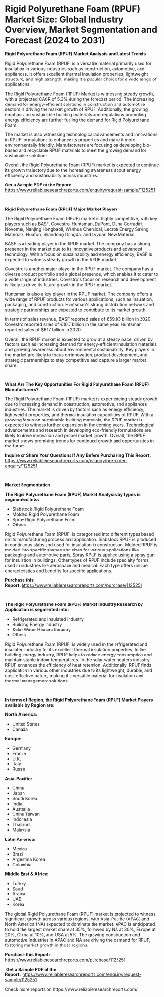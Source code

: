 <p><h1>Rigid Polyurethane Foam (RPUF) Market Size: Global Industry Overview, Market Segmentation and Forecast (2024 to 2031)</h1></p><p><strong>Rigid Polyurethane Foam (RPUF) Market Analysis and Latest Trends</strong></p>
<p><p>Rigid Polyurethane Foam (RPUF) is a versatile material primarily used for insulation in various industries such as construction, automotive, and appliances. It offers excellent thermal insulation properties, lightweight structure, and high strength, making it a popular choice for a wide range of applications.</p><p>The Rigid Polyurethane Foam (RPUF) Market is witnessing steady growth, with a projected CAGR of 5.3% during the forecast period. The increasing demand for energy-efficient solutions in construction and automotive sectors is driving the market growth of RPUF. Additionally, the growing emphasis on sustainable building materials and regulations promoting energy efficiency are further fueling the demand for Rigid Polyurethane Foam.</p><p>The market is also witnessing technological advancements and innovations in RPUF formulations to enhance its properties and make it more environmentally friendly. Manufacturers are focusing on developing bio-based and recyclable RPUF materials to meet the growing demand for sustainable solutions.</p><p>Overall, the Rigid Polyurethane Foam (RPUF) market is expected to continue its growth trajectory due to the increasing awareness about energy efficiency and sustainability across industries.</p></p>
<p><strong>Get a Sample PDF of the Report:&nbsp;</strong> <a href="https://www.reliableresearchreports.com/enquiry/request-sample/1125251">https://www.reliableresearchreports.com/enquiry/request-sample/1125251</a></p>
<p>&nbsp;</p>
<p><strong>Rigid Polyurethane Foam (RPUF) Major Market Players</strong></p>
<p><p>The Rigid Polyurethane Foam (RPUF) market is highly competitive, with key players such as BASF, Covestro, Huntsman, DuPont, Duna Corradini, Novomer, Nanjing Hongbaoli, Wanhua Chemical, Lecron Energy Saving Materials, Huafon, Shandong Dongda, and Lvyuan New Material.</p><p>BASF is a leading player in the RPUF market. The company has a strong presence in the market due to its innovative products and advanced technology. With a focus on sustainability and energy efficiency, BASF is expected to witness steady growth in the RPUF market.</p><p>Covestro is another major player in the RPUF market. The company has a diverse product portfolio and a global presence, which enables it to cater to a wide range of industries. Covestro's focus on research and development is likely to drive its future growth in the RPUF market.</p><p>Huntsman is also a key player in the RPUF market. The company offers a wide range of RPUF products for various applications, such as insulation, packaging, and construction. Huntsman's strong distribution network and strategic partnerships are expected to contribute to its market growth.</p><p>In terms of sales revenue, BASF reported sales of €59.83 billion in 2020. Covestro reported sales of €10.7 billion in the same year. Huntsman reported sales of $6.17 billion in 2020.</p><p>Overall, the RPUF market is expected to grow at a steady pace, driven by factors such as increasing demand for energy-efficient insulation materials and growing awareness about environmental sustainability. Key players in the market are likely to focus on innovation, product development, and strategic partnerships to stay competitive and capture a larger market share.</p></p>
<p>&nbsp;</p>
<p><strong>What Are The Key Opportunities For Rigid Polyurethane Foam (RPUF) Manufacturers?</strong></p>
<p><p>The Rigid Polyurethane Foam (RPUF) market is experiencing steady growth due to increasing demand in construction, automotive, and appliances industries. The market is driven by factors such as energy efficiency, lightweight properties, and thermal insulation capabilities of RPUF. With a growing focus on sustainable building materials, the RPUF market is expected to witness further expansion in the coming years. Technological advancements and research in developing eco-friendly formulations are likely to drive innovation and propel market growth. Overall, the RPUF market shows promising trends for continued growth and opportunities in the future.</p></p>
<p><strong>Inquire or Share Your Questions If Any Before Purchasing This Report:</strong> <a href="https://www.reliableresearchreports.com/enquiry/pre-order-enquiry/1125251">https://www.reliableresearchreports.com/enquiry/pre-order-enquiry/1125251</a></p>
<p>&nbsp;</p>
<p><strong>Market Segmentation</strong></p>
<p><strong>The Rigid Polyurethane Foam (RPUF) Market Analysis by types is segmented into:</strong></p>
<p><ul><li>Slabstock Rigid Polyurethane Foam</li><li>Molded Rigid Polyurethane Foam</li><li>Spray Rigid Polyurethane Foam</li><li>Others</li></ul></p>
<p><p>Rigid Polyurethane Foam (RPUF) is categorized into different types based on its manufacturing process and application. Slabstock RPUF is produced in continuous slabs and used for insulation in construction. Molded RPUF is molded into specific shapes and sizes for various applications like packaging and automotive parts. Spray RPUF is applied using a spray gun for insulation in buildings. Other types of RPUF include specialty foams used in industries like aerospace and medical. Each type offers unique characteristics and benefits for specific applications.</p></p>
<p><strong>Purchase this Report:&nbsp;</strong><a href="https://www.reliableresearchreports.com/purchase/1125251">https://www.reliableresearchreports.com/purchase/1125251</a></p>
<p>&nbsp;</p>
<p><strong>The Rigid Polyurethane Foam (RPUF) Market Industry Research by Application is segmented into:</strong></p>
<p><ul><li>Refrigerated and Insulated Industry</li><li>Building Energy Industry</li><li>Solar Water Heaters Industry</li><li>Others</li></ul></p>
<p><p>Rigid Polyurethane Foam (RPUF) is widely used in the refrigerated and insulated industry for its excellent thermal insulation properties. In the building energy industry, RPUF helps to reduce energy consumption and maintain stable indoor temperatures. In the solar water heaters industry, RPUF enhances the efficiency of heat retention. Additionally, RPUF finds application in various other industries due to its lightweight, durable, and cost-effective nature, making it a versatile material for insulation and thermal management solutions.</p></p>
<p>&nbsp;</p>
<p><strong>In terms of Region, the Rigid Polyurethane Foam (RPUF) Market Players available by Region are:</strong></p>
<p>
    <p> <strong> North America: </strong>
        <ul>
            <li>United States</li>
            <li>Canada</li>
        </ul>
        </p> 
    <p> <strong> Europe: </strong>
        <ul>
            <li>Germany</li>
            <li>France</li>
            <li>U.K.</li>
            <li>Italy</li>
            <li>Russia</li>
        </ul>
        </p> 
    <p> <strong> Asia-Pacific: </strong>
        <ul>
            <li>China</li>
            <li>Japan</li>
            <li>South Korea</li>
            <li>India</li>
            <li>Australia</li>
            <li>China Taiwan</li>
            <li>Indonesia</li>
            <li>Thailand</li>
            <li>Malaysia</li>
        </ul>
        </p> 
    <p> <strong> Latin America: </strong>
        <ul>
            <li>Mexico</li>
            <li>Brazil</li>
            <li>Argentina Korea</li>
            <li>Colombia</li>
        </ul>
        </p> 
    <p> <strong> Middle East & Africa: </strong>
        <ul>
            <li>Turkey</li>
            <li>Saudi</li>
            <li>Arabia</li>
            <li>UAE</li>
            <li>Korea</li>
        </ul>
    </p>
    </p>
<p><p>The global Rigid Polyurethane Foam (RPUF) market is projected to witness significant growth across various regions, with Asia-Pacific (APAC) and North America (NA) expected to dominate the market. APAC is anticipated to hold the largest market share at 35%, followed by NA at 30%, Europe at 20%, China at 10%, and USA at 5%. The growing construction and automotive industries in APAC and NA are driving the demand for RPUF, fostering market growth in these regions.</p></p>
<p><strong>Purchase this Report: </strong><a href="https://www.reliableresearchreports.com/purchase/1125251">https://www.reliableresearchreports.com/purchase/1125251</a></p>
<p>&nbsp;<strong>Get a Sample PDF of the Report:&nbsp;&nbsp;</strong><a href="https://www.reliableresearchreports.com/enquiry/request-sample/1125251">https://www.reliableresearchreports.com/enquiry/request-sample/1125251</a></p>
<p><strong></strong></p>
<p>Check more reports on https://www.reliableresearchreports.com/</p>
